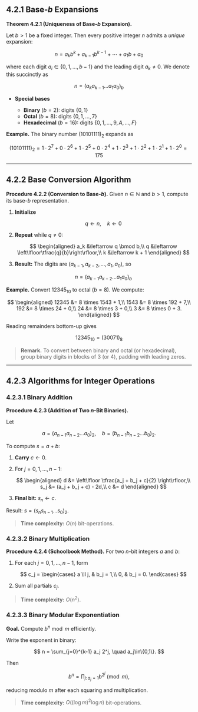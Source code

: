## 4.2.1 Base-$b$ Expansions

**Theorem 4.2.1 (Uniqueness of Base-$b$ Expansion).**

Let $b>1$ be a fixed integer. Then every positive integer $n$ admits a *unique* expansion:

$$
 n = a_k b^k + a_{k-1} b^{k-1} + \cdots + a_1 b + a_0
$$

where each digit $a_i \in \{0,1,\dots,b-1\}$ and the leading digit $a_k \neq 0$. We denote this succinctly as

$$
 n = (a_k a_{k-1} \dots a_1 a_0)_b
$$

* **Special bases**

  * **Binary** ($b=2$): digits $\{0,1\}$
  * **Octal** ($b=8$): digits $\{0,1,\dots,7\}$
  * **Hexadecimal** ($b=16$): digits $\{0,1,\dots,9,A,\dots,F\}$

**Example.** The binary number $(10101111)_2$ expands as

$$
 (10101111)_2 = 1\cdot2^7 + 0\cdot2^6 + 1\cdot2^5 + 0\cdot2^4 + 1\cdot2^3 + 1\cdot2^2 + 1\cdot2^1 + 1\cdot2^0 = 175
$$

---

## 4.2.2 Base Conversion Algorithm

**Procedure 4.2.2 (Conversion to Base-$b$).** Given $n\in\mathbb{N}$ and $b>1$, compute its base-$b$ representation.

1. **Initialize**

   $$
   q \leftarrow n,
   \quad k \leftarrow 0
   $$

2. **Repeat** while $q \neq 0$:

   $$
   \begin{aligned}
   a_k &\leftarrow q \bmod b,\\
   q   &\leftarrow \left\lfloor\tfrac{q}{b}\right\rfloor,\\
   k   &\leftarrow k + 1
   \end{aligned}
   $$

3. **Result:** The digits are $(a_{k-1},a_{k-2},\dots,a_1,a_0)$, so

   $$
   n = (a_{k-1} a_{k-2} \dots a_1 a_0)_b
   $$

**Example.** Convert $12345_{10}$ to octal ($b=8$). We compute:

$$
\begin{aligned}
12345 &= 8 \times 1543 + 1,\\
1543  &= 8 \times 192  + 7,\\
192   &= 8 \times 24   + 0,\\
24    &= 8 \times 3    + 0,\\
3     &= 8 \times 0    + 3.
\end{aligned}
$$

Reading remainders bottom-up gives

$$
12345_{10} = (30071)_8
$$

> **Remark.** To convert between binary and octal (or hexadecimal), group binary digits in blocks of 3 (or 4), padding with leading zeros.

---

## 4.2.3 Algorithms for Integer Operations

### 4.2.3.1 Binary Addition

**Procedure 4.2.3 (Addition of Two $n$-Bit Binaries).**

Let

$$
 a = (a_{n-1} a_{n-2} \dots a_0)_2,
 \quad
 b = (b_{n-1} b_{n-2} \dots b_0)_2.
$$

To compute $s = a + b$:

1. **Carry** $c \leftarrow 0$.

2. For $j = 0,1,\dots,n-1$:

   $$
   \begin{aligned}
   d   &= \left\lfloor \tfrac{a_j + b_j + c}{2} \right\rfloor,\\
   s_j &= (a_j + b_j + c) - 2d,\\
   c   &= d
   \end{aligned}
   $$

3. **Final bit:** $s_n \leftarrow c$.

Result: $s = (s_n s_{n-1}\dots s_0)_2$.

> **Time complexity:** $O(n)$ bit-operations.

### 4.2.3.2 Binary Multiplication

**Procedure 4.2.4 (Schoolbook Method).** For two $n$-bit integers $a$ and $b$:

1. For each $j=0,1,\dots,n-1$, form

   $$
   c_j = \begin{cases}
     a \ll j, & b_j = 1,\\
     0,        & b_j = 0.
   \end{cases}
   $$

2. Sum all partials $c_j$.

> **Time complexity:** $O(n^2)$.

### 4.2.3.3 Binary Modular Exponentiation

**Goal.** Compute $b^n \bmod m$ efficiently.

Write the exponent in binary:

$$
 n = \sum_{j=0}^{k-1} a_j 2^j,
 \quad a_j\in\{0,1\}.
$$

Then

$$
 b^n = \prod_{j:\,a_j=1} b^{2^j} \pmod{m},
$$

reducing modulo $m$ after each squaring and multiplication.

> **Time complexity:** $O((\log m)^2 \log n)$ bit-operations.
